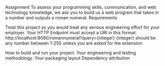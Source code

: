 Assignment
To assess your programming skills, communication, and web technology knowledge, we
ask you to build us a web program that takes in a number and outputs a roman numeral.
Requirements

Treat this project as you would treat any serious engineering effort for your employer.
Your HTTP Endpoint must accept a URI in this format:
http://localhost:8080/romannumeral?query={integer}
{integer} should be any number between 1-255 unless you are asked for
the extension.


How to build and run your project.
Your engineering and testing methodology.
Your packaging layout
Dependency attribution
